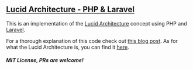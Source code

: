 ## [Lucid Architecture - PHP & Laravel](https://medium.com/vine-lab/the-lucid-architecture-concept-ad8e9ed0258f)
This is an implementation of the [Lucid Architecture](https://medium.com/vine-lab/the-lucid-architecture-concept-ad8e9ed0258f) concept using PHP and [Laravel](http://laravel.com).

For a thorough explanation of this code check out [this blog post](https://medium.com/vine-lab/the-lucid-arhitecture-implementation-be99abd108cf).
As for what the Lucid Architecture is, you can find it [here](https://medium.com/vine-lab/the-lucid-architecture-concept-ad8e9ed0258f).

##### MIT License, PRs are welcome!

